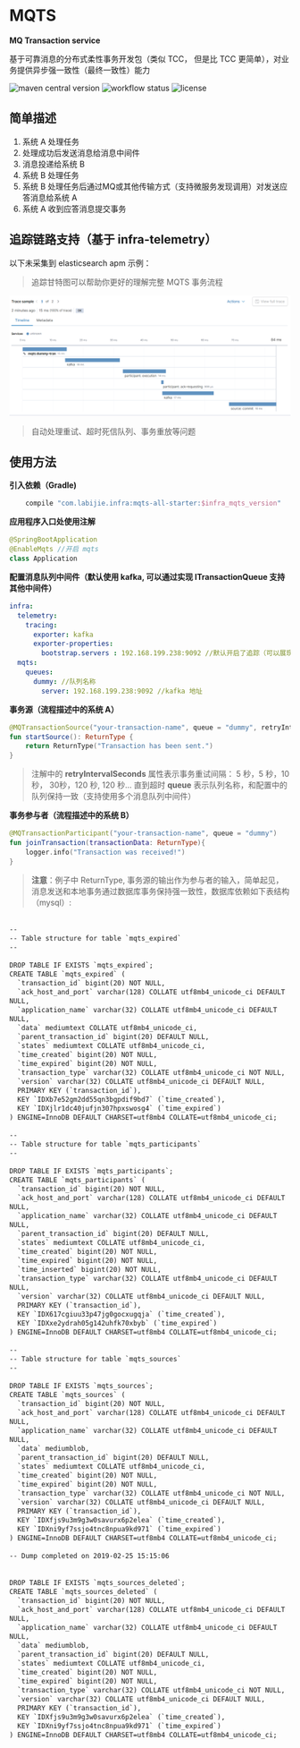 # MQTS
**MQ Transaction service**

基于可靠消息的分布式柔性事务开发包（类似 TCC， 但是比 TCC 更简单），对业务提供异步强一致性（最终一致性）能力

![maven central version](https://img.shields.io/maven-central/v/com.labijie.infra/mqts-core?style=flat-square)
![workflow status](https://img.shields.io/github/workflow/status/hongque-pro/infra-mqts/Gradle%20Build%20And%20Release?label=CI%20publish&style=flat-square)
![license](https://img.shields.io/github/license/hongque-pro/infra-mqts?style=flat-square)

## 简单描述
1. 系统 A 处理任务
1. 处理成功后发送消息给消息中间件
1. 消息投递给系统 B
1. 系统 B 处理任务
1. 系统 B 处理任务后通过MQ或其他传输方式（支持微服务发现调用）对发送应答消息给系统 A
1. 系统 A 收到应答消息提交事务

## 追踪链路支持（基于 infra-telemetry）

以下未采集到 elasticsearch apm 示例：
> 追踪甘特图可以帮助你更好的理解完整 MQTS 事务流程

![alt text](https://github.com/endink/endink/blob/master/infra-tracing.PNG?raw=true)

> 自动处理重试、超时死信队列、事务重放等问题

## 使用方法

**引入依赖（Gradle)**

```groovy
    compile "com.labijie.infra:mqts-all-starter:$infra_mqts_version"
```
**应用程序入口处使用注解**
```kotlin
@SpringBootApplication
@EnableMqts //开启 mqts 
class Application
```

**配置消息队列中间件（默认使用 kafka, 可以通过实现 ITransactionQueue 支持其他中间件）**

```yaml
infra:
  telemetry:
    tracing:
      exporter: kafka
      exporter-properties:
        bootstrap.servers : 192.168.199.238:9092 //默认开启了追踪（可以展现多链路事务甘特图）
  mqts:
    queues:
      dummy: //队列名称
        server: 192.168.199.238:9092 //kafka 地址
```

**事务源（流程描述中的系统 A）**

```kotlin
@MQTransactionSource("your-transaction-name", queue = "dummy", retryIntervalSeconds = [5, 5, 10, 30, 120])
fun startSource(): ReturnType {
    return ReturnType("Transaction has been sent.")
}
```
> 注解中的 **retryIntervalSeconds** 属性表示事务重试间隔： 5 秒，5 秒，10秒， 30秒，120 秒, 120 秒... 直到超时
> **queue** 表示队列名称，和配置中的队列保持一致（支持使用多个消息队列中间件） 

**事务参与者（流程描述中的系统 B）**
```kotlin
@MQTransactionParticipant("your-transaction-name", queue = "dummy")
fun joinTransaction(transactionData: ReturnType){
    logger.info("Transaction was received!")
}
```

> **注意**：例子中 ReturnType, 事务源的输出作为参与者的输入，简单起见，消息发送和本地事务通过数据库事务保持强一致性，数据库依赖如下表结构（mysql）:

```text

--
-- Table structure for table `mqts_expired`
--

DROP TABLE IF EXISTS `mqts_expired`;
CREATE TABLE `mqts_expired` (
  `transaction_id` bigint(20) NOT NULL,
  `ack_host_and_port` varchar(128) COLLATE utf8mb4_unicode_ci DEFAULT NULL,
  `application_name` varchar(32) COLLATE utf8mb4_unicode_ci DEFAULT NULL,
  `data` mediumtext COLLATE utf8mb4_unicode_ci,
  `parent_transaction_id` bigint(20) DEFAULT NULL,
  `states` mediumtext COLLATE utf8mb4_unicode_ci,
  `time_created` bigint(20) NOT NULL,
  `time_expired` bigint(20) NOT NULL,
  `transaction_type` varchar(32) COLLATE utf8mb4_unicode_ci NOT NULL,
  `version` varchar(32) COLLATE utf8mb4_unicode_ci DEFAULT NULL,
  PRIMARY KEY (`transaction_id`),
  KEY `IDXb7e52gm2dd55qn3bgpdif9bd7` (`time_created`),
  KEY `IDXjlr1dc40jufjn307hpxswosg4` (`time_expired`)
) ENGINE=InnoDB DEFAULT CHARSET=utf8mb4 COLLATE=utf8mb4_unicode_ci;

--
-- Table structure for table `mqts_participants`
--

DROP TABLE IF EXISTS `mqts_participants`;
CREATE TABLE `mqts_participants` (
  `transaction_id` bigint(20) NOT NULL,
  `ack_host_and_port` varchar(128) COLLATE utf8mb4_unicode_ci DEFAULT NULL,
  `application_name` varchar(32) COLLATE utf8mb4_unicode_ci DEFAULT NULL,
  `parent_transaction_id` bigint(20) DEFAULT NULL,
  `states` mediumtext COLLATE utf8mb4_unicode_ci,
  `time_created` bigint(20) NOT NULL,
  `time_expired` bigint(20) NOT NULL,
  `time_inserted` bigint(20) NOT NULL,
  `transaction_type` varchar(32) COLLATE utf8mb4_unicode_ci DEFAULT NULL,
  `version` varchar(32) COLLATE utf8mb4_unicode_ci DEFAULT NULL,
  PRIMARY KEY (`transaction_id`),
  KEY `IDX617cgiuu33p47jg0gocxugqja` (`time_created`),
  KEY `IDXxe2ydrah05g142uhfk70xbyb` (`time_expired`)
) ENGINE=InnoDB DEFAULT CHARSET=utf8mb4 COLLATE=utf8mb4_unicode_ci;

--
-- Table structure for table `mqts_sources`
--

DROP TABLE IF EXISTS `mqts_sources`;
CREATE TABLE `mqts_sources` (
  `transaction_id` bigint(20) NOT NULL,
  `ack_host_and_port` varchar(128) COLLATE utf8mb4_unicode_ci DEFAULT NULL,
  `application_name` varchar(32) COLLATE utf8mb4_unicode_ci DEFAULT NULL,
  `data` mediumblob,
  `parent_transaction_id` bigint(20) DEFAULT NULL,
  `states` mediumtext COLLATE utf8mb4_unicode_ci,
  `time_created` bigint(20) NOT NULL,
  `time_expired` bigint(20) NOT NULL,
  `transaction_type` varchar(32) COLLATE utf8mb4_unicode_ci NOT NULL,
  `version` varchar(32) COLLATE utf8mb4_unicode_ci DEFAULT NULL,
  PRIMARY KEY (`transaction_id`),
  KEY `IDXfjs9u3m9g3w0savurx6p2elea` (`time_created`),
  KEY `IDXni9yf7ssjo4tnc8npua9kd971` (`time_expired`)
) ENGINE=InnoDB DEFAULT CHARSET=utf8mb4 COLLATE=utf8mb4_unicode_ci;

-- Dump completed on 2019-02-25 15:15:06


DROP TABLE IF EXISTS `mqts_sources_deleted`;
CREATE TABLE `mqts_sources_deleted` (
  `transaction_id` bigint(20) NOT NULL,
  `ack_host_and_port` varchar(128) COLLATE utf8mb4_unicode_ci DEFAULT NULL,
  `application_name` varchar(32) COLLATE utf8mb4_unicode_ci DEFAULT NULL,
  `data` mediumblob,
  `parent_transaction_id` bigint(20) DEFAULT NULL,
  `states` mediumtext COLLATE utf8mb4_unicode_ci,
  `time_created` bigint(20) NOT NULL,
  `time_expired` bigint(20) NOT NULL,
  `transaction_type` varchar(32) COLLATE utf8mb4_unicode_ci NOT NULL,
  `version` varchar(32) COLLATE utf8mb4_unicode_ci DEFAULT NULL,
  PRIMARY KEY (`transaction_id`),
  KEY `IDXfjs9u3m9g3w0savurx6p2elea` (`time_created`),
  KEY `IDXni9yf7ssjo4tnc8npua9kd971` (`time_expired`)
) ENGINE=InnoDB DEFAULT CHARSET=utf8mb4 COLLATE=utf8mb4_unicode_ci;

```